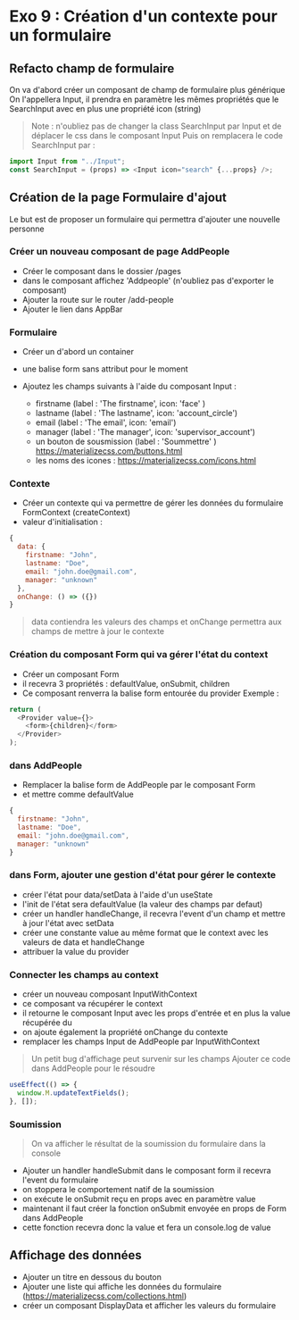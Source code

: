# Exo 9 : Création d'un contexte pour un formulaire

## Refacto champ de formulaire

On va d'abord créer un composant de champ de formulaire plus générique
On l'appellera Input, il prendra en paramètre les mêmes propriétés que le SearchInput avec en plus une propriété icon (string)

> Note : n'oubliez pas de changer la class SearchInput par Input
> et de déplacer le css dans le composant Input
> Puis on remplacera le code SearchInput par :

```javascript
import Input from "../Input";
const SearchInput = (props) => <Input icon="search" {...props} />;
```

## Création de la page Formulaire d'ajout

Le but est de proposer un formulaire qui permettra d'ajouter une nouvelle personne

### Créer un nouveau composant de page AddPeople

- Créer le composant dans le dossier /pages
- dans le composant affichez 'Addpeople' (n'oubliez pas d'exporter le composant)
- Ajouter la route sur le router /add-people
- Ajouter le lien dans AppBar

### Formulaire

- Créer un d'abord un container
- une balise form sans attribut pour le moment
- Ajoutez les champs suivants à l'aide du composant Input :

  - firstname (label : 'The firstname', icon: 'face' )
  - lastname (label : 'The lastname', icon: 'account_circle')
  - email (label : 'The email', icon: 'email')
  - manager (label : 'The manager', icon: 'supervisor_account')
  - un bouton de sousmission (label : 'Soummettre' ) https://materializecss.com/buttons.html
  - les noms des icones : https://materializecss.com/icons.html

### Contexte

- Créer un contexte qui va permettre de gérer les données du formulaire FormContext (createContext)
- valeur d'initialisation :

```javascript
{
  data: {
    firstname: "John",
    lastname: "Doe",
    email: "john.doe@gmail.com",
    manager: "unknown"
  },
  onChange: () => ({})
}

```

> data contiendra les valeurs des champs et onChange permettra aux champs de mettre à jour le contexte

### Création du composant Form qui va gérer l'état du context

- Créer un composant Form
- il recevra 3 propriétés : defaultValue, onSubmit, children
- Ce composant renverra la balise form entourée du provider
  Exemple :

```javascript
return (
  <Provider value={}>
    <form>{children}</form>
  </Provider>
);
```

### dans AddPeople

- Remplacer la balise form de AddPeople par le composant Form
- et mettre comme defaultValue

```javascript
{
  firstname: "John",
  lastname: "Doe",
  email: "john.doe@gmail.com",
  manager: "unknown"
}
```

### dans Form, ajouter une gestion d'état pour gérer le contexte

- créer l'état pour data/setData à l'aide d'un useState
- l'init de l'état sera defaultValue (la valeur des champs par defaut)
- créer un handler handleChange, il recevra l'event d'un champ et mettre à jour l'état avec setData
- créer une constante value au même format que le context avec les valeurs de data et handleChange
- attribuer la value du provider

### Connecter les champs au context

- créer un nouveau composant InputWithContext
- ce composant va récupérer le context
- il retourne le composant Input avec les props d'entrée et en plus la value récupérée du
- on ajoute également la propriété onChange du contexte
- remplacer les champs Input de AddPeople par InputWithContext

> Un petit bug d'affichage peut survenir sur les champs
> Ajouter ce code dans AddPeople pour le résoudre

```javascript
useEffect(() => {
  window.M.updateTextFields();
}, []);
```

### Soumission

> On va afficher le résultat de la soumission du formulaire dans la console

- Ajouter un handler handleSubmit dans le composant form
  il recevra l'event du formulaire
- on stoppera le comportement natif de la soumission
- on exécute le onSubmit reçu en props avec en paramètre value
- maintenant il faut créer la fonction onSubmit envoyée en props de Form dans AddPeople
- cette fonction recevra donc la value et fera un console.log de value

## Affichage des données

- Ajouter un titre en dessous du bouton
- Ajouter une liste qui affiche les données du formulaire
  (https://materializecss.com/collections.html)
- créer un composant DisplayData et afficher les valeurs du formulaire

